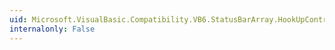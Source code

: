 ```yaml
---
uid: Microsoft.VisualBasic.Compatibility.VB6.StatusBarArray.HookUpControlEvents(System.Object)
internalonly: False
---
```

